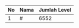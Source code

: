 | No | Nama            | Jumlah Level |
|----|-----------------|--------------|
| 1  | #    |    6552        |
